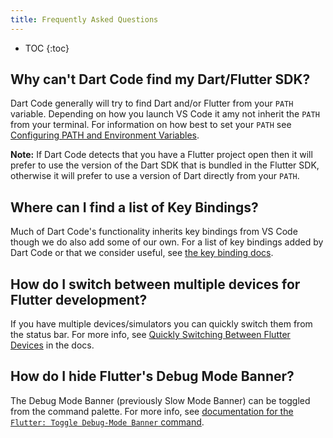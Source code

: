 ```yaml
---
title: Frequently Asked Questions
---
```


* TOC
{:toc}

<!-- TODO -->
<!-- TODO -->
<!-- TODO -->

## Why can't Dart Code find my Dart/Flutter SDK?

Dart Code generally will try to find Dart and/or Flutter from your `PATH` variable. Depending on how you launch VS Code it amy not inherit the `PATH` from your terminal. For information on how best to set your `PATH` see [Configuring PATH and Environment Variables](/docs/configuring-path-and-environment-variables/).

**Note:** If Dart Code detects that you have a Flutter project open then it will prefer to use the version of the Dart SDK that is bundled in the Flutter SDK, otherwise it will prefer to use a version of Dart directly from your `PATH`.

## Where can I find a list of Key Bindings?

Much of Dart Code's functionality inherits key bindings from VS Code though we do also add some of our own. For a list of key bindings added by Dart Code or that we consider useful, see [the key binding docs](/docs/key-bindings/).

## How do I switch between multiple devices for Flutter development?

If you have multiple devices/simulators you can quickly switch them from the status bar. For more info, see [Quickly Switching Between Flutter Devices](/docs/quickly-switching-between-flutter-devices/) in the docs.

## How do I hide Flutter's Debug Mode Banner?

The Debug Mode Banner (previously Slow Mode Banner) can be toggled from the command palette. For more info, see [documentation for the `Flutter: Toggle Debug-Mode Banner` command](/docs/debugging-commands/#flutter-toggle-debug-mode-banner).
